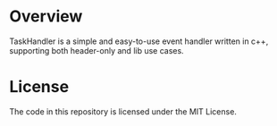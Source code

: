 # Overview

TaskHandler is a simple and easy-to-use event handler written in c++, supporting both header-only and lib use cases.

# License

The code in this repository is licensed under the MIT License. 